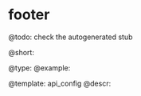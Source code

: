 footer
=============

@todo:
	check the autogenerated stub


@short:
	

@type: 
@example:


@template:	api_config
@descr:


